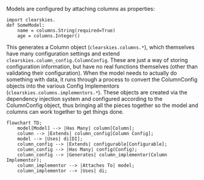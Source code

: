 Models are configured by attaching columns as properties:

```
import clearskies.
def SomeModel:
    name = columns.String(required=True)
    age = columns.Integer()
```

This generates a Column object (`clearskies.columns.*`), which themselves have many configuration settings and extend `clearskies.column_config.ColumnConfig`.  These are just a way of storing configuration information, but have no real functions themselves (other than validating their configuration).  When the model needs to actually do something with data, it runs through a process to convert the ColumnConfig objects into the various Config Implementors (`clearskies.columns.implementors.*`).  These objects are created via the dependency injection system and configured according to the ColumnConfig object, thus bringing all the pieces together so the model and columns can work together to get things done.

```mermaid
flowchart TD;
    model[Model] --> |Has Many| column[Column];
    column --> |Extends| column_config[Column Config];
    model --> |Uses| di[DI];
    column_config --> |Extends| configurable[Configurable];
    column_config --> |Has Many| config(Config);
    column_config --> |Generates| column_implementor(Column Implementor);
    column_implementor --> |Attaches To| model;
    column_implementor --> |Uses| di;
```
